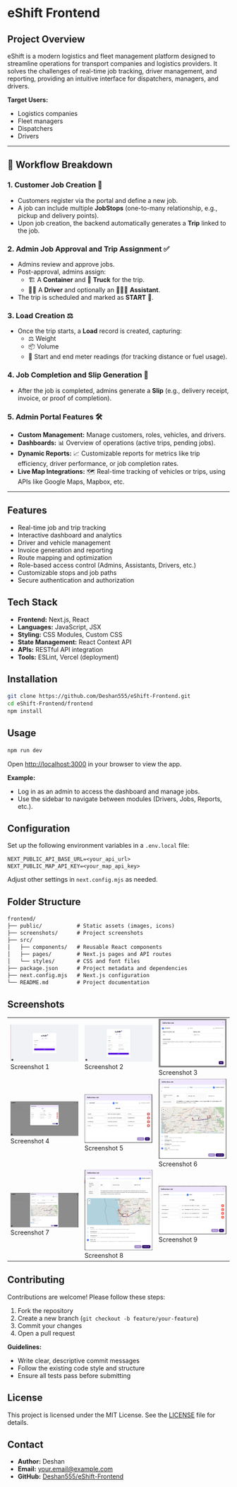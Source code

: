 
# eShift Frontend

## Project Overview
eShift is a modern logistics and fleet management platform designed to streamline operations for transport companies and logistics providers. It solves the challenges of real-time job tracking, driver management, and reporting, providing an intuitive interface for dispatchers, managers, and drivers.


**Target Users:**
- Logistics companies
- Fleet managers
- Dispatchers
- Drivers

---

## 🚦 Workflow Breakdown

### 1. Customer Job Creation 📝
- Customers register via the portal and define a new job.
- A job can include multiple **JobStops** (one-to-many relationship, e.g., pickup and delivery points).
- Upon job creation, the backend automatically generates a **Trip** linked to the job.

### 2. Admin Job Approval and Trip Assignment ✅
- Admins review and approve jobs.
- Post-approval, admins assign:
	- 🏗️ A **Container** and 🚚 **Truck** for the trip.
	- 👨‍✈️ A **Driver** and optionally an 🧑‍🤝‍🧑 **Assistant**.
- The trip is scheduled and marked as **START** 🚦.

### 3. Load Creation ⚖️
- Once the trip starts, a **Load** record is created, capturing:
	- ⚖️ Weight
	- 📦 Volume
	- 🔢 Start and end meter readings (for tracking distance or fuel usage).

### 4. Job Completion and Slip Generation 🧾
- After the job is completed, admins generate a **Slip** (e.g., delivery receipt, invoice, or proof of completion).

### 5. Admin Portal Features 🛠️
- **Custom Management:** Manage customers, roles, vehicles, and drivers.
- **Dashboards:** 📊 Overview of operations (active trips, pending jobs).
- **Dynamic Reports:** 📈 Customizable reports for metrics like trip efficiency, driver performance, or job completion rates.
- **Live Map Integrations:** 🗺️ Real-time tracking of vehicles or trips, using APIs like Google Maps, Mapbox, etc.

---

## Features
- Real-time job and trip tracking
- Interactive dashboard and analytics
- Driver and vehicle management
- Invoice generation and reporting
- Route mapping and optimization
- Role-based access control (Admins, Assistants, Drivers, etc.)
- Customizable stops and job paths
- Secure authentication and authorization

## Tech Stack
- **Frontend:** Next.js, React
- **Languages:** JavaScript, JSX
- **Styling:** CSS Modules, Custom CSS
- **State Management:** React Context API
- **APIs:** RESTful API integration
- **Tools:** ESLint, Vercel (deployment)

## Installation
```bash
git clone https://github.com/Deshan555/eShift-Frontend.git
cd eShift-Frontend/frontend
npm install
```

## Usage
```bash
npm run dev
```
Open [http://localhost:3000](http://localhost:3000) in your browser to view the app.

**Example:**
- Log in as an admin to access the dashboard and manage jobs.
- Use the sidebar to navigate between modules (Drivers, Jobs, Reports, etc.).

## Configuration
Set up the following environment variables in a `.env.local` file:
```env
NEXT_PUBLIC_API_BASE_URL=<your_api_url>
NEXT_PUBLIC_MAP_API_KEY=<your_map_api_key>
```
Adjust other settings in `next.config.mjs` as needed.

## Folder Structure
```
frontend/
├── public/           # Static assets (images, icons)
├── screenshots/      # Project screenshots
├── src/
│   ├── components/   # Reusable React components
│   ├── pages/        # Next.js pages and API routes
│   └── styles/       # CSS and font files
├── package.json      # Project metadata and dependencies
├── next.config.mjs   # Next.js configuration
└── README.md         # Project documentation
```

## Screenshots
<table>
	<tr>
		<td><img src="screenshots/Screenshot%202025-07-18%20at%2019.34.37.png" width="250"/><br/>Screenshot 1</td>
		<td><img src="screenshots/Screenshot%202025-07-18%20at%2019.34.51.png" width="250"/><br/>Screenshot 2</td>
		<td><img src="screenshots/Screenshot%202025-07-18%20at%2022.34.10.png" width="250"/><br/>Screenshot 3</td>
	</tr>
	<tr>
		<td><img src="screenshots/Screenshot%202025-07-18%20at%2022.34.22.png" width="250"/><br/>Screenshot 4</td>
		<td><img src="screenshots/Screenshot%202025-07-18%20at%2022.34.27.png" width="250"/><br/>Screenshot 5</td>
		<td><img src="screenshots/Screenshot%202025-07-18%20at%2022.34.42.png" width="250"/><br/>Screenshot 6</td>
	</tr>
	<tr>
		<td><img src="screenshots/Screenshot%202025-07-18%20at%2022.34.50.png" width="250"/><br/>Screenshot 7</td>
		<td><img src="screenshots/Screenshot%202025-07-18%20at%2023.45.46.png" width="250"/><br/>Screenshot 8</td>
		<td><img src="screenshots/Screenshot%202025-07-18%20at%2023.45.55.png" width="250"/><br/>Screenshot 9</td>
	</tr>
</table>

<!-- Add more screenshots as needed -->

## Contributing
Contributions are welcome! Please follow these steps:
1. Fork the repository
2. Create a new branch (`git checkout -b feature/your-feature`)
3. Commit your changes
4. Open a pull request

**Guidelines:**
- Write clear, descriptive commit messages
- Follow the existing code style and structure
- Ensure all tests pass before submitting

## License
This project is licensed under the MIT License. See the [LICENSE](../LICENSE) file for details.

## Contact
- **Author:** Deshan
- **Email:** your.email@example.com
- **GitHub:** [Deshan555/eShift-Frontend](https://github.com/Deshan555/eShift-Frontend)
